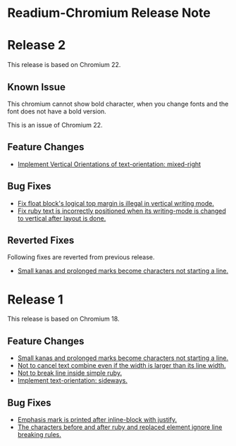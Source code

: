 Readium-Chromium Release Note
===============

# Release 2
This release is based on Chromium 22.

## **Known Issue**
This chromium cannot show bold character, when you change fonts and the font does not have a bold version.

This is an issue of Chromium 22.

## Feature Changes
* [Implement Vertical Orientations of text-orientation: mixed-right](https://github.com/readium/Readium-WebKit/issues/13)

## Bug Fixes
* [Fix float block's logical top margin is illegal in vertical writing mode.](https://github.com/readium/Readium-WebKit/issues/10)
* [Fix ruby text is incorrectly positioned when its writing-mode is changed to vertical after layout is done.](https://github.com/readium/Readium-WebKit/issues/11)

## Reverted Fixes
Following fixes are reverted from previous release.
* [Small kanas and prolonged marks become characters not starting a line.](https://github.com/readium/Readium-ICU/issues/2)

# Release 1

This release is based on Chromium 18.

## Feature Changes
* [Small kanas and prolonged marks become characters not starting a line.](https://github.com/readium/Readium-ICU/issues/2)
* [Not to cancel text combine even if the width is larger than its line width.](https://github.com/readium/Readium-WebKit/issues/2)
* [Not to break line inside simple ruby.](https://github.com/readium/Readium-WebKit/issues/7)
* [Implement text-orientation: sideways.](https://github.com/readium/Readium-WebKit/issues/8)

## Bug Fixes
* [Emphasis mark is printed after inline-block with justify.](https://github.com/readium/Readium-WebKit/issues/3)
* [The characters before and after ruby and replaced element ignore line breaking rules.](https://github.com/readium/Readium-WebKit/issues/5)
